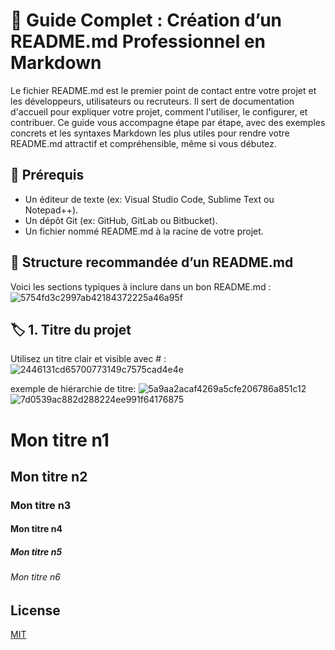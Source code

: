 # 📘 Guide Complet : Création d’un README.md Professionnel en Markdown

Le fichier README.md est le premier point de contact entre votre projet et les développeurs, utilisateurs ou recruteurs. Il sert de documentation d'accueil pour expliquer votre projet, comment l'utiliser, le configurer, et contribuer.
Ce guide vous accompagne étape par étape, avec des exemples concrets et les syntaxes Markdown les plus utiles pour rendre votre README.md attractif et compréhensible, même si vous débutez.

## 🧰 Prérequis
- Un éditeur de texte (ex: Visual Studio Code, Sublime Text ou Notepad++).
- Un dépôt Git (ex: GitHub, GitLab ou Bitbucket).
- Un fichier nommé README.md à la racine de votre projet.

## 📑 Structure recommandée d’un README.md
Voici les sections typiques à inclure dans un bon README.md :
![5754fd3c2997ab42184372225a46a95f](https://github.com/user-attachments/assets/da3025df-8bb4-4d79-926e-21e8f73c2983)

## 🏷️ 1. Titre du projet
Utilisez un titre clair et visible avec # :
![2446131cd65700773149c7575cad4e4e](https://github.com/user-attachments/assets/f314016c-24f9-4f40-bf28-e2ad76f7c664)

exemple de hiérarchie de titre:
![5a9aa2acaf4269a5cfe206786a851c12](https://github.com/user-attachments/assets/be0bed80-857c-41b8-a5c3-00e8b9f37c21)
![7d0539ac882d288224ee991f64176875](https://github.com/user-attachments/assets/1bed6948-2d3c-4574-9100-d0eb047d1249)





# Mon titre n1
## Mon titre n2
### Mon titre n3
#### Mon titre n4
##### Mon titre n5
###### Mon titre n6




## License

[MIT](https://choosealicense.com/licenses/mit/)
